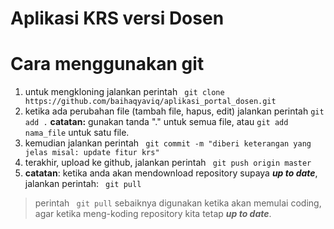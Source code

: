 # Aplikasi KRS versi Dosen

# Cara menggunakan git
1. untuk mengkloning jalankan perintah ``` git clone https://github.com/baihaqyaviq/aplikasi_portal_dosen.git```
2. ketika ada perubahan file (tambah file, hapus, edit)
jalankan perintah ``` git add . ``` 
**catatan:** gunakan tanda "." untuk semua file, atau ```git add nama_file``` untuk satu file.
3. kemudian jalankan perintah ``` git commit -m "diberi keterangan yang jelas misal: update fitur krs"```
4. terakhir, upload ke github, jalankan perintah ``` git push origin master```
5. **catatan**: ketika anda akan mendownload repository supaya ***up to date***, jalankan perintah: ``` git pull```

>perintah ``` git pull``` sebaiknya digunakan ketika akan memulai coding, agar ketika meng-koding repository kita tetap ***up to date***.